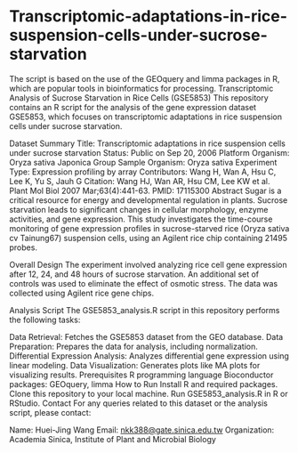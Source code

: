 # Transcriptomic-adaptations-in-rice-suspension-cells-under-sucrose-starvation
The script is based on the use of the GEOquery and limma packages in R, which are popular tools in bioinformatics for processing. 
Transcriptomic Analysis of Sucrose Starvation in Rice Cells (GSE5853)
This repository contains an R script for the analysis of the gene expression dataset GSE5853, which focuses on transcriptomic adaptations in rice suspension cells under sucrose starvation.

Dataset Summary
Title: Transcriptomic adaptations in rice suspension cells under sucrose starvation
Status: Public on Sep 20, 2006
Platform Organism: Oryza sativa Japonica Group
Sample Organism: Oryza sativa
Experiment Type: Expression profiling by array
Contributors: Wang H, Wan A, Hsu C, Lee K, Yu S, Jauh G
Citation: Wang HJ, Wan AR, Hsu CM, Lee KW et al. Plant Mol Biol 2007 Mar;63(4):441-63. PMID: 17115300
Abstract
Sugar is a critical resource for energy and developmental regulation in plants. Sucrose starvation leads to significant changes in cellular morphology, enzyme activities, and gene expression. This study investigates the time-course monitoring of gene expression profiles in sucrose-starved rice (Oryza sativa cv Tainung67) suspension cells, using an Agilent rice chip containing 21495 probes.

Overall Design
The experiment involved analyzing rice cell gene expression after 12, 24, and 48 hours of sucrose starvation. An additional set of controls was used to eliminate the effect of osmotic stress. The data was collected using Agilent rice gene chips.

Analysis Script
The GSE5853_analysis.R script in this repository performs the following tasks:

Data Retrieval: Fetches the GSE5853 dataset from the GEO database.
Data Preparation: Prepares the data for analysis, including normalization.
Differential Expression Analysis: Analyzes differential gene expression using linear modeling.
Data Visualization: Generates plots like MA plots for visualizing results.
Prerequisites
R programming language
Bioconductor packages: GEOquery, limma
How to Run
Install R and required packages.
Clone this repository to your local machine.
Run GSE5853_analysis.R in R or RStudio.
Contact
For any queries related to this dataset or the analysis script, please contact:

Name: Huei-Jing Wang
Email: nkk388@gate.sinica.edu.tw
Organization: Academia Sinica, Institute of Plant and Microbial Biology
